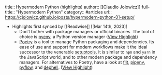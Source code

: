 title:: Hypermodern Python (highlights)
author:: [[Claudio Jolowicz]]
full-title:: "Hypermodern Python"
category:: #articles
url:: https://cjolowicz.github.io/posts/hypermodern-python-01-setup/

- Highlights first synced by [[Readwise]] [[Mar 14th, 2023]]
	- Don’t bother with package managers or official binaries. The tool of choice is [pyenv](https://github.com/pyenv/pyenv), a Python version manager ([View Highlight](https://read.readwise.io/read/01gveha5v6chxkc5vskhwvxg3j))
	- [Poetry](https://python-poetry.org/) is a tool to manage Python packaging and dependencies. Its ease of use and support for modern workflows make it the ideal successor to the venerable [setuptools](http://setuptools.readthedocs.io). It is similar to `npm` and `yarn` in the JavaScript world, and to other modern package and dependency managers. For alternatives to Poetry, have a look at [flit](https://github.com/takluyver/flit), [pipenv](https://pipenv.kennethreitz.org/en/latest/), [pyflow](https://github.com/David-OConnor/pyflow), and [dephell](https://dephell.org/). ([View Highlight](https://read.readwise.io/read/01gvehawjjcqsxj0xef2g7f7kf))
